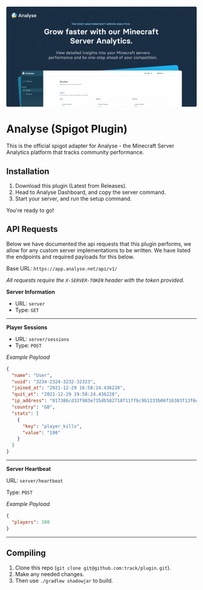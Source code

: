 ![Banner](.github/banner.png)

# Analyse (Spigot Plugin)

This is the official spigot adapter for Analyse - the Minecraft Server Analytics platform that tracks community performance.

## Installation
1. Download this plugin (Latest from Releases).
2. Head to Analyse Dashboard, and copy the server command.
3. Start your server, and run the setup command.

You're ready to go!

## API Requests
Below we have documented the api requests that this plugin performs, we allow for any custom server implementations to be written. We have listed the endpoints and required payloads for this below.

Base URL: `https://app.analyse.net/api/v1/`

_All requests require the `X-SERVER-TOKEN` header with the token provided._

**Server Information**
 - URL: `server`
 - Type: `GET`

---

**Player Sessions**

 - URL: `server/sessions`
 - Type: `POST`

_Example Payload_

```json
{
  "name": "User",
  "uuid": "3234-2324-3232-32323",
  "joined_at": "2021-12-29 16:58:24.436228",
  "quit_at": "2021-12-29 19:58:24.436228",
  "ip_address": "017386cd32f983e735db582718f11ffbc9b1233b06f16383f13f6d23823da0e3",
  "country": "GB",
  "stats": [
    {
      "key": "player_kills",
      "value": "100"
    }
  ]
}
```

---

**Server Heartbeat**

URL: `server/heartbeat`

Type: `POST`

_Example Payload_
```json
{
  "players": 300
}
```

---

## Compiling
1. Clone this repo (`git clone git@github.com:track/plugin.git`).
2. Make any needed changes.
3. Then use `./gradlew shadowjar` to build.